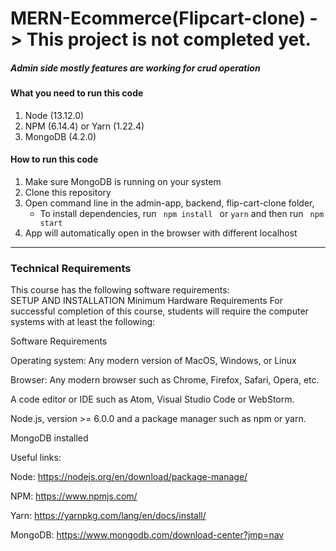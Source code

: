 # MERN-Ecommerce(Flipcart-clone)  -> This project is not completed yet.
##### Admin side mostly features are working for crud operation
#### What you need to run this code
1. Node (13.12.0)
2. NPM (6.14.4) or Yarn (1.22.4)
3. MongoDB (4.2.0)

####  How to run this code
1. Make sure MongoDB is running on your system 
2. Clone this repository
3. Open command line in the admin-app, backend, flip-cart-clone folder,
   - To install dependencies, run ```  npm install  ``` or ``` yarn ``` and then run ```  npm start  ```
4. App will automatically open in the browser with different localhost
---- 
### Technical Requirements
This course has the following software requirements:<br/>
SETUP AND INSTALLATION
Minimum Hardware Requirements
For successful completion of this course, students will require the computer systems with at least the following:



Software Requirements

Operating system: Any modern version of MacOS, Windows, or Linux



Browser: Any modern browser such as Chrome, Firefox, Safari, Opera, etc.



A code editor or IDE such as Atom, Visual Studio Code or WebStorm.



Node.js, version >= 6.0.0 and a package manager such as npm or yarn.



MongoDB installed



Useful links:



Node: https://nodejs.org/en/download/package-manage/



NPM: https://www.npmjs.com/



Yarn: https://yarnpkg.com/lang/en/docs/install/


MongoDB: https://www.mongodb.com/download-center?jmp=nav
